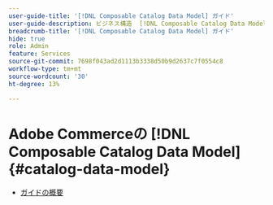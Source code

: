 ```yaml
---
user-guide-title: '[!DNL Composable Catalog Data Model] ガイド'
user-guide-description: ビジネス構造  [!DNL Composable Catalog Data Model]  市場投入戦略、ヘッドレスコマースエクスペリエンスに合わせて、パフォーマンスと柔軟性の高いコマースカタログを提供するための実装について説明します。
breadcrumb-title: '[!DNL Composable Catalog Data Model] ガイド'
hide: true
role: Admin
feature: Services
source-git-commit: 7698f043ad2d1113b3338d50b9d2637c7f0554c8
workflow-type: tm+mt
source-wordcount: '30'
ht-degree: 13%

---
```


# Adobe Commerceの [!DNL Composable Catalog Data Model] {#catalog-data-model}

- [ガイドの概要](overview.md)
